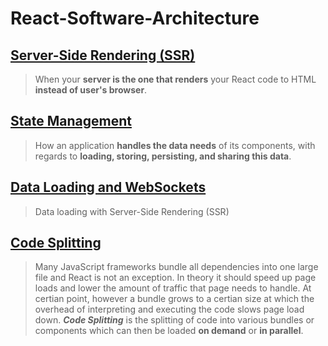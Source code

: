 # React-Software-Architecture

## [Server-Side Rendering (SSR)](https://github.com/ahmetkca/React-Software-Architecture/tree/server-side-rendering)
> When your **server is the one that renders** your React code to HTML **instead of user's browser**.

## [State Management](https://github.com/ahmetkca/React-Software-Architecture/tree/state-management)
> How an application **handles the data needs** of its components, with regards to **loading, storing, persisting, and sharing this data**.


## [Data Loading and WebSockets](https://github.com/ahmetkca/React-Software-Architecture/tree/data-loading-and-websockets)
> Data loading with Server-Side Rendering (SSR)

## [Code Splitting](https://github.com/ahmetkca/React-Software-Architecture/tree/code-splitting)
> Many JavaScript frameworks bundle all dependencies into one large file and React is not an exception. In theory it should speed up page loads and lower the amount of traffic that page needs to handle. At certian point, however a bundle grows to a certian size at which the overhead of interpreting and executing the code slows page load down. ***Code Splitting*** is the splitting of code  into various bundles or components which can then be loaded **on demand** or **in parallel**.